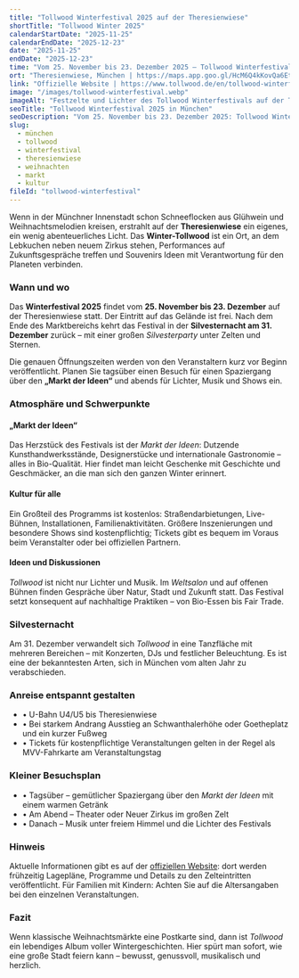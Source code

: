 ```yaml
---
title: "Tollwood Winterfestival 2025 auf der Theresienwiese"
shortTitle: "Tollwood Winter 2025"
calendarStartDate: "2025-11-25"
calendarEndDate: "2025-12-23"
date: "2025-11-25"
endDate: "2025-12-23"
time: "Vom 25. November bis 23. Dezember 2025 – Tollwood Winterfestival"
ort: "Theresienwiese, München | https://maps.app.goo.gl/HcM6Q4kKovQa6Ett5"
link: "Offizielle Website | https://www.tollwood.de/en/tollwood-winterfestival/"
image: "/images/tollwood-winterfestival.webp"
imageAlt: "Festzelte und Lichter des Tollwood Winterfestivals auf der Theresienwiese"
seoTitle: "Tollwood Winterfestival 2025 in München"
seoDescription: "Vom 25. November bis 23. Dezember 2025: Tollwood Winterfestival auf der Theresienwiese – Markt der Ideen, Straßenshows, Bio-Gastronomie und Silvesterparty."
slug:
  - münchen
  - tollwood
  - winterfestival
  - theresienwiese
  - weihnachten
  - markt
  - kultur
fileId: "tollwood-winterfestival"
---
```


Wenn in der Münchner Innenstadt schon Schneeflocken aus Glühwein und Weihnachtsmelodien kreisen, erstrahlt auf der **Theresienwiese** ein eigenes, ein wenig abenteuerliches Licht. Das **Winter-Tollwood** ist ein Ort, an dem Lebkuchen neben neuem Zirkus stehen, Performances auf Zukunftsgespräche treffen und Souvenirs Ideen mit Verantwortung für den Planeten verbinden.

### Wann und wo

Das **Winterfestival 2025** findet vom **25. November bis 23. Dezember** auf der Theresienwiese statt. Der Eintritt auf das Gelände ist frei. Nach dem Ende des Marktbereichs kehrt das Festival in der **Silvesternacht am 31. Dezember** zurück – mit einer großen *Silvesterparty* unter Zelten und Sternen.

Die genauen Öffnungszeiten werden von den Veranstaltern kurz vor Beginn veröffentlicht. Planen Sie tagsüber einen Besuch für einen Spaziergang über den **„Markt der Ideen“** und abends für Lichter, Musik und Shows ein.

### Atmosphäre und Schwerpunkte

#### „Markt der Ideen“
Das Herzstück des Festivals ist der *Markt der Ideen*: Dutzende Kunsthandwerksstände, Designerstücke und internationale Gastronomie – alles in Bio-Qualität. Hier findet man leicht Geschenke mit Geschichte und Geschmäcker, an die man sich den ganzen Winter erinnert.

#### Kultur für alle
Ein Großteil des Programms ist kostenlos: Straßendarbietungen, Live-Bühnen, Installationen, Familienaktivitäten. Größere Inszenierungen und besondere Shows sind kostenpflichtig; Tickets gibt es bequem im Voraus beim Veranstalter oder bei offiziellen Partnern.

#### Ideen und Diskussionen
*Tollwood* ist nicht nur Lichter und Musik. Im *Weltsalon* und auf offenen Bühnen finden Gespräche über Natur, Stadt und Zukunft statt. Das Festival setzt konsequent auf nachhaltige Praktiken – von Bio-Essen bis Fair Trade.

### Silvesternacht

Am 31. Dezember verwandelt sich *Tollwood* in eine Tanzfläche mit mehreren Bereichen – mit Konzerten, DJs und festlicher Beleuchtung. Es ist eine der bekanntesten Arten, sich in München vom alten Jahr zu verabschieden.

### Anreise entspannt gestalten

- • U-Bahn U4/U5 bis Theresienwiese  
- • Bei starkem Andrang Ausstieg an Schwanthalerhöhe oder Goetheplatz und ein kurzer Fußweg  
- • Tickets für kostenpflichtige Veranstaltungen gelten in der Regel als MVV-Fahrkarte am Veranstaltungstag  

### Kleiner Besuchsplan

- • Tagsüber – gemütlicher Spaziergang über den *Markt der Ideen* mit einem warmen Getränk  
- • Am Abend – Theater oder Neuer Zirkus im großen Zelt  
- • Danach – Musik unter freiem Himmel und die Lichter des Festivals  

### Hinweis

Aktuelle Informationen gibt es auf der [offiziellen Website](https://www.tollwood.de/en/tollwood-winterfestival/): dort werden frühzeitig Lagepläne, Programme und Details zu den Zelteintritten veröffentlicht. Für Familien mit Kindern: Achten Sie auf die Altersangaben bei den einzelnen Veranstaltungen.

### Fazit

Wenn klassische Weihnachtsmärkte eine Postkarte sind, dann ist *Tollwood* ein lebendiges Album voller Wintergeschichten. Hier spürt man sofort, wie eine große Stadt feiern kann – bewusst, genussvoll, musikalisch und herzlich.
